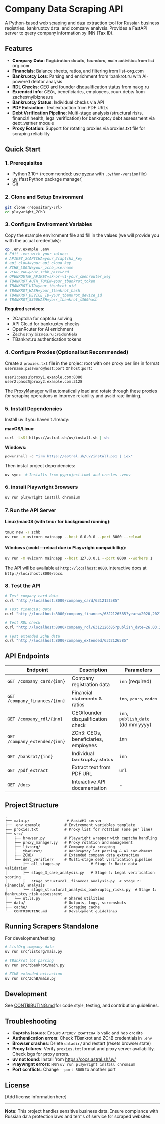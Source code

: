 # Company Data Scraping API

A Python-based web scraping and data extraction tool for Russian business registries, bankruptcy data, and company analysis. Provides a FastAPI server to query company information by INN (Tax ID).

## Features

- **Company Data**: Registration details, founders, main activities from list-org.com
- **Financials**: Balance sheets, ratios, and filtering from list-org.com
- **Bankruptcy Lots**: Parsing and enrichment from tbankrot.ru with AI-powered debtor analysis
- **RDL Checks**: CEO and founder disqualification status from nalog.ru
- **Extended Info**: CEOs, beneficiaries, employees, court debts from zachestnyibiznes.ru
- **Bankruptcy Status**: Individual checks via API
- **PDF Extraction**: Text extraction from PDF URLs
- **Debt Verification Pipeline**: Multi-stage analysis (structural risks, financial health, legal verification) for bankruptcy debt assessment via debt_verifier module
- **Proxy Rotation**: Support for rotating proxies via proxies.txt file for scraping reliability

## Quick Start

### 1. Prerequisites

- Python 3.10+ (recommended: use [pyenv](https://github.com/pyenv/pyenv) with `.python-version` file)
- [uv](https://docs.astral.sh/uv/) (fast Python package manager)
- Git

### 2. Clone and Setup Environment

```bash
git clone <repository-url>
cd playwright_ZChB
```

### 3. Configure Environment Variables

Copy the example environment file and fill in the values (we will provide you with the actual credentials):

```bash
cp .env.example .env
# Edit .env with your values:
# APIKEY_2CAPTCHA=your_2captcha_key
# api_cloud=your_api_cloud_key
# ZCHB_LOGIN=your_zchb_username
# ZCHB_PWD=your_zchb_password
# OPENROUTER_APIKEY=sk-or-v1-your_openrouter_key
# TBANKROT_AUTH_TOKEN=your_tbankrot_token
# TBANKROT_UID=your_tbankrot_uid
# TBANKROT_HASH=your_tbankrot_hash
# TBANKROT_DEVICE_ID=your_tbankrot_device_id
# TBANKROT_S360HASH=your_tbankrot_s360hash
```

**Required services:**
- 2Captcha for captcha solving
- API Cloud for bankruptcy checks
- OpenRouter for AI enrichment
- Zachestnyibiznes.ru credentials
- TBankrot.ru authentication tokens

### 4. Configure Proxies (Optional but Recommended)

Create a `proxies.txt` file in the project root with one proxy per line in format `username:password@host:port` or `host:port`:

```
user1:pass1@proxy1.example.com:8080
user2:pass2@proxy2.example.com:3128
```

The [ProxyManager](src/proxy_manager.py) will automatically load and rotate through these proxies for scraping operations to improve reliability and avoid rate limiting.

### 5. Install Dependencies

Install uv if you haven't already:

**macOS/Linux:**
```bash
curl -LsSf https://astral.sh/uv/install.sh | sh
```

**Windows:**
```powershell
powershell -c "irm https://astral.sh/uv/install.ps1 | iex"
```

Then install project dependencies:

```bash
uv sync  # Installs from pyproject.toml and creates .venv
```

### 6. Install Playwright Browsers

```bash
uv run playwright install chromium
```

### 7. Run the API Server

#### Linux/macOS (with tmux for background running):
```bash
tmux new -s zchb
uv run -m uvicorn main:app --host 0.0.0.0 --port 8000 --reload
```

#### Windows (avoid --reload due to Playwright compatibility):
```bash
uv run -m uvicorn main:app --host 127.0.0.1 --port 8000 --workers 1
```

The API will be available at `http://localhost:8000`. Interactive docs at `http://localhost:8000/docs`.

### 8. Test the API

```bash
# Test company card data
curl "http://localhost:8000/company_card/6312126585"

# Test financial data
curl "http://localhost:8000/company_finances/6312126585?years=2020,2021&codes=1200,1240"

# Test RDL check
curl "http://localhost:8000/company_rdl/6312126585?publish_date=26.03.2025"

# Test extended ZChB data
curl "http://localhost:8000/company_extended/6312126585"
```

## API Endpoints

| Endpoint | Description | Parameters |
|----------|-------------|------------|
| `GET /company_card/{inn}` | Company registration data | `inn` (required) |
| `GET /company_finances/{inn}` | Financial statements & ratios | `inn`, `years`, `codes` |
| `GET /company_rdl/{inn}` | CEO/founder disqualification check | `inn`, `publish_date` (dd.mm.yyyy) |
| `GET /company_extended/{inn}` | ZChB: CEOs, beneficiaries, employees | `inn` |
| `GET /bankrot/{inn}` | Individual bankruptcy status | `inn` |
| `GET /pdf_extract` | Extract text from PDF URL | `url` |
| `GET /docs` | Interactive API documentation | - |

## Project Structure

```
.
├── main.py                 # FastAPI server
├── .env.example           # Environment variables template
├── proxies.txt            # Proxy list for rotation (one per line)
├── src/
│   ├── browser.py         # Playwright wrapper with captcha handling
│   ├── proxy_manager.py   # Proxy rotation and management
│   ├── listorg/           # Company data scraping
│   ├── tbankrot/          # Bankruptcy lot parsing & AI enrichment
│   ├── ZChB/              # Extended company data extraction
│   └── debt_verifier/     # Multi-stage debt verification pipeline
│       ├── all_stages.py              # Stage 0: Basic data validation
│       ├── stage_3_case_analysis.py   # Stage 3: Legal verification scoring
│       ├── stage_structural__finances_analysis.py  # Stage 2: Financial analysis
│       └── stage_structural_analysis_bankruptcy_risks.py  # Stage 1: Bankruptcy risk assessment
│   └── utils.py           # Shared utilities
├── data/                  # Outputs, logs, screenshots
├── cache/                 # Scraping cache
└── CONTRIBUTING.md        # Development guidelines
```

## Running Scrapers Standalone

For development/testing:

```bash
# ListOrg company data
uv run src/listorg/main.py

# TBankrot lot parsing
uv run src/tbankrot/main.py

# ZChB extended extraction
uv run src/ZChB/main.py
```

## Development

See [CONTRIBUTING.md](CONTRIBUTING.md) for code style, testing, and contribution guidelines.

## Troubleshooting

- **Captcha issues**: Ensure `APIKEY_2CAPTCHA` is valid and has credits
- **Authentication errors**: Check TBankrot and ZChB credentials in `.env`
- **Browser crashes**: Delete `datadir/` and restart (resets browser state)
- **Proxy failures**: Verify `proxies.txt` format and proxy server availability. Check logs for proxy errors.
- **uv not found**: Install from https://docs.astral.sh/uv/
- **Playwright errors**: Run `uv run playwright install chromium`
- **Port conflicts**: Change `--port 8000` to another port

## License

[Add license information here]

---

**Note**: This project handles sensitive business data. Ensure compliance with Russian data protection laws and terms of service for scraped websites.